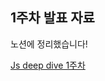 ## 1주차 발표 자료

노션에 정리했습니다!

[Js deep dive 1주차](https://zzinao.notion.site/Js-1-4-9-228eefa58ec88043bda0db751aa7aede?source=copy_link)
